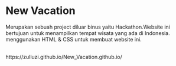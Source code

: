 # New Vacation
<p>Merupakan sebuah project diluar binus yaitu Hackathon.Website ini bertujuan untuk menampilkan tempat wisata yang ada di Indonesia. menggunakan HTML & CSS untuk membuat website ini. </p>
<br>
https://zulluzi.github.io/New_Vacation.github.io/
